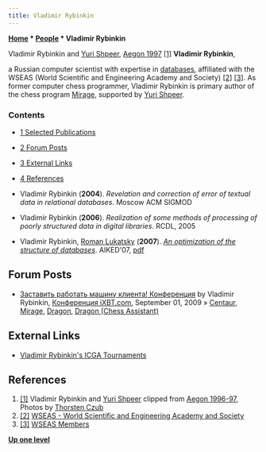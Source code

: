 ```yaml
---
title: Vladimir Rybinkin
---
```

**[Home](Home "Home") \* [People](People "People") \* Vladimir Rybinkin**



 [](http://www.thorstenczub.de/aegon.html) Vladimir Rybinkin and [Yuri Shpeer](Yuri_Shpeer "Yuri Shpeer"), [Aegon 1997](Aegon_1997 "Aegon 1997") <a id="cite-note-1" href="#cite-ref-1">[1]</a> 
**Vladimir Rybinkin**,  

a Russian computer scientist with expertise in [databases](https://en.wikipedia.org/wiki/Database), affiliated with the WSEAS (World Scientific and Engineering Academy and Society) <a id="cite-note-2" href="#cite-ref-2">[2]</a> <a id="cite-note-3" href="#cite-ref-3">[3]</a>.
As former computer chess programmer, Vladimir Rybinkin is primary author of the chess program [Mirage](Mirage "Mirage"), supported by [Yuri Shpeer](Yuri_Shpeer "Yuri Shpeer").



### Contents


* [1 Selected Publications](#selected-publications)
* [2 Forum Posts](#forum-posts)
* [3 External Links](#external-links)
* [4 References](#references)






* Vladimir Rybinkin (**2004**). *Revelation and correction of error of textual data in relational databases*. Moscow ACM SIGMOD
* Vladimir Rybinkin (**2006**). *Realization of some methods of processing of poorly structured data in digital libraries*. RCDL, 2005
* Vladimir Rybinkin, [Roman Lukatsky](https://dl.acm.org/author_page.cfm?id=81350584320&coll=DL&dl=ACM&trk=0) (**2007**). *[An optimization of the structure of databases](http://dl.acm.org/citation.cfm?id=1348511)*. AIKED'07, [pdf](http://www.wseas.us/e-library/conferences/2007corfu/papers/540-399.pdf)


## Forum Posts


* [Заставить работать машину клиента! Конференция](http://forum.ixbt.com/topic.cgi?id=26:39751-20#308) by Vladimir Rybinkin, [Конференция iXBT.com](http://forum.ixbt.com/), September 01, 2009 » [Centaur](Centaur "Centaur"), [Mirage](Mirage "Mirage"), [Dragon](Dragon_RU "Dragon RU"), [Dragon (Chess Assistant)](Dragon_(Chess_Assistant) "Dragon (Chess Assistant)")


## External Links


* [Vladimir Rybinkin's ICGA Tournaments](https://www.game-ai-forum.org/icga-tournaments/person.php?id=200)


## References


1. <a id="cite-ref-1" href="#cite-note-1">[1]</a> Vladimir Rybinkin and [Yuri Shpeer](Yuri_Shpeer "Yuri Shpeer") clipped from [Aegon 1996-97](http://www.thorstenczub.de/aegon.html), Photos by [Thorsten Czub](Thorsten_Czub "Thorsten Czub")
2. <a id="cite-ref-2" href="#cite-note-2">[2]</a> [WSEAS - World Scientific and Engineering Academy and Society](http://www.wseas.org/cms.action)
3. <a id="cite-ref-3" href="#cite-note-3">[3]</a> [WSEAS Members](http://www.wseas.org/cms.action?id=7659)

**[Up one level](People "People")**







 

